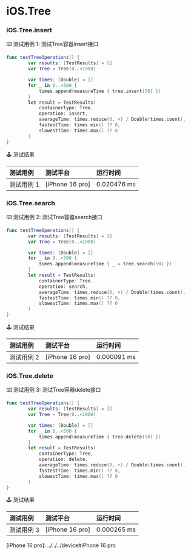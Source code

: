 # iOS.Tree
### iOS.Tree.insert

:keyboard: 测试用例 1: 测试Tree容器insert接口

```swift
func testTreeOperations() {
        var results: [TestResults] = []
        var Tree = Tree(0..<1000)

        var times: [Double] = []
        for _ in 0..<500 {
            times.append(measureTime { tree.insert(50) })
        }
        let result = TestResults(
            containerType: Tree,
            operation: insert,
            averageTime: times.reduce(0, +) / Double(times.count),
            fastestTime: times.min() ?? 0,
            slowestTime: times.max() ?? 0
        )
}
```

:joystick: 测试结果

| 测试用例   | 测试平台           | 运行时间        |
|:-------|:---------------|:------------|
| 测试用例 1 | [iPhone 16 pro] | 0.020476 ms |


### iOS.Tree.search

:keyboard: 测试用例 2: 测试Tree容器search接口 

```swift
func testTreeOperations() {
        var results: [TestResults] = []
        var Tree = Tree(0..<1000)

        var times: [Double] = []
        for _ in 0..<500 {
            times.append(measureTime { _ = tree.search(50) })
        }
        let result = TestResults(
            containerType: Tree,
            operation: search,
            averageTime: times.reduce(0, +) / Double(times.count),
            fastestTime: times.min() ?? 0,
            slowestTime: times.max() ?? 0
        )
}
```
:joystick: 测试结果

| 测试用例   | 测试平台           | 运行时间        |
|:-------|:---------------|:------------|
| 测试用例 2 | [iPhone 16 pro] | 0.000091 ms |

### iOS.Tree.delete

:keyboard: 测试用例 3: 测试Tree容器delete接口 

```swift
func testTreeOperations() {
        var results: [TestResults] = []
        var Tree = Tree(0..<1000)

        var times: [Double] = []
        for _ in 0..<500 {
            times.append(measureTime { tree.delete(50) })
        }
        let result = TestResults(
            containerType: Tree,
            operation: delete,
            averageTime: times.reduce(0, +) / Double(times.count),
            fastestTime: times.min() ?? 0,
            slowestTime: times.max() ?? 0
        )
}
```
:joystick: 测试结果

| 测试用例   | 测试平台           | 运行时间        |
|:-------|:---------------|:------------|
| 测试用例 3 | [iPhone 16 pro] | 0.000265 ms |


[iPhone 16 pro]: ../../../device#iPhone 16 pro
